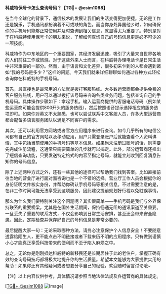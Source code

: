 **科威特保号卡怎么查询号码？【TG💪+ @esim1088】**

在当今全球化的背景下，通信技术的发展让我们的生活变得更加便捷。无论是工作还是娱乐，手机通讯都扮演着不可或缺的角色。而当你身处异国他乡时，如何确保你的手机号码能够正常使用并及时查询到相关信息，就显得尤为重要了。特别是对于在科威特使用保号卡的朋友来说，了解如何查询自己的号码信息更是必不可少的一项技能。

科威特作为中东地区的一个重要国家，其经济发展迅速，吸引了大量来自世界各地的人们前往工作或旅游。对于这些外来人士而言，在科威特办理电话卡是日常生活中非常重要的一部分。然而，由于语言和文化差异，很多初来乍到的人都会遇到诸如“我的号码是多少？”这样的问题。今天我们就来详细聊聊如何通过各种方式轻松查询你在科威特的手机号码。

首先，最直接也是最常用的方法就是拨打客服热线。大多数运营商都会提供免费的客户服务热线，用户可以通过拨打该号码来咨询各类业务问题，包括查询自己的手机号码。具体操作步骤如下：拿起手机，输入运营商提供的客服电话号码（例如某些运营商可能会提供800开头的服务热线），然后按照语音提示选择相应的服务选项即可。如果你对英文不太熟悉，也可以尝试联系中文客服人员，许多大型运营商都会配备多语言服务团队以满足不同客户的需求。

其次，还可以利用官方网站或者官方应用程序来进行查询。如今几乎所有的电信公司都有自己的官方网站以及移动应用，用户只需登录账户后就能查看个人资料详情，其中包括当前使用的手机号码等基本信息。如果尚未注册过账号的话，则需要先完成注册流程，这通常只需要简单的几步就可以搞定。此外，部分运营商还推出了短信查询功能，只要发送特定格式的内容至指定号码，就能立刻收到回复消息告知你的号码信息。

除了上述两种方式之外，还有一些其他的途径可以帮助我们找到答案。比如直接前往当地的营业厅进行面对面咨询也是一个不错的选择。营业厅工作人员会根据你的身份证明文件核实身份，并帮助你确认手机号码等相关信息。不过需要注意的是，在非工作时间可能无法享受到这项服务，因此建议提前规划好行程以免耽误事情。

那么为什么我们要特别关注这个问题呢？其实很简单——手机号码是我们与外界保持联系的重要桥梁。尤其是在国外生活期间，保持畅通无阻的通讯渠道至关重要。一旦丢失了重要的联系方式，不仅会影响到日常生活安排，甚至还会带来安全隐患。因此，定期检查并保存好自己的号码信息是非常必要的。

最后提醒大家一句：无论采取哪种方法，请务必注意保护个人信息安全！不要随意透露给陌生人，更不能点击不明链接或者下载来历不明的应用程序。只有做到谨慎小心才能真正享受科技带来的便利而不至于陷入麻烦之中。

总之，无论你是刚刚抵达科威特的新移民还是长期居住于此的老住户，掌握正确有效的查询号码技巧都将极大地提升你的生活质量。希望本文能够为大家提供实用的帮助！如果你还有其他疑问或者想要分享自己的经验，欢迎随时留言讨论哦~

【注】以上内容仅供参考，具体情况请参照当地法律法规及各运营商的具体规定。

[[TG💪+ @esim1088](https://t.me/s/esim1088) ![Image](https://i.postimg.cc/4NQfJmqS/Snipaste-2025-05-13-00-14-12.png)]